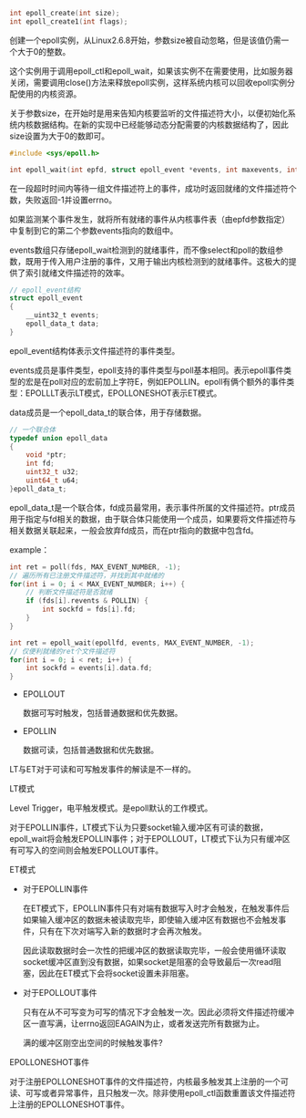 ```c
int epoll_create(int size);
int epoll_create1(int flags);
```

创建一个epoll实例，从Linux2.6.8开始，参数size被自动忽略，但是该值仍需一个大于0的整数。

这个实例用于调用epoll_ctl和epoll_wait，如果该实例不在需要使用，比如服务器关闭，需要调用close()方法来释放epoll实例，这样系统内核可以回收epoll实例分配使用的内核资源。

关于参数size，在开始时是用来告知内核要监听的文件描述符大小，以便初始化系统内核数据结构。在新的实现中已经能够动态分配需要的内核数据结构了，因此size设置为大于0的数即可。







```c
#include <sys/epoll.h>

int epoll_wait(int epfd, struct epoll_event *events, int maxevents, int timeout);
```

在一段超时时间内等待一组文件描述符上的事件，成功时返回就绪的文件描述符个数，失败返回-1并设置errno。

如果监测某个事件发生，就将所有就绪的事件从内核事件表（由epfd参数指定）中复制到它的第二个参数events指向的数组中。

events数组只存储epoll_wait检测到的就绪事件，而不像select和poll的数组参数，既用于传入用户注册的事件，又用于输出内核检测到的就绪事件。这极大的提供了索引就绪文件描述符的效率。





```c
// epoll_event结构
struct epoll_event
{
    __uint32_t events;	
    epoll_data_t data;
}
```

epoll_event结构体表示文件描述符的事件类型。

events成员是事件类型，epoll支持的事件类型与poll基本相同。表示epoll事件类型的宏是在poll对应的宏前加上字符E，例如EPOLLIN。epoll有俩个额外的事件类型：EPOLLLT表示LT模式，EPOLLONESHOT表示ET模式。

data成员是一个epoll_data_t的联合体，用于存储数据。



```c
// 一个联合体
typedef union epoll_data
{
	void *ptr;
	int fd;
	uint32_t u32;
	uint64_t u64;
}epoll_data_t;
```

epoll_data_t是一个联合体，fd成员最常用，表示事件所属的文件描述符。ptr成员用于指定与fd相关的数据，由于联合体只能使用一个成员，如果要将文件描述符与相关数据关联起来，一般会放弃fd成员，而在ptr指向的数据中包含fd。



example：

```c
int ret = poll(fds, MAX_EVENT_NUMBER, -1);
// 遍历所有已注册文件描述符，并找到其中就绪的
for(int i = 0; i < MAX_EVENT_NUMBER; i++) {
    // 判断文件描述符是否就绪
    if (fds[i].revents & POLLIN) {
        int sockfd = fds[i].fd;
    }
}

int ret = epoll_wait(epollfd, events, MAX_EVENT_NUMBER, -1);
// 仅便利就绪的ret个文件描述符
for(int i = 0; i < ret; i++) {
    int sockfd = events[i].data.fd;
}
```



- EPOLLOUT

  数据可写时触发，包括普通数据和优先数据。

- EPOLLIN

  数据可读，包括普通数据和优先数据。



LT与ET对于可读和可写触发事件的解读是不一样的。



LT模式

Level Trigger，电平触发模式。是epoll默认的工作模式。

对于EPOLLIN事件，LT模式下认为只要socket输入缓冲区有可读的数据，epoll_wait将会触发EPOLLIN事件；对于EPOLLOUT，LT模式下认为只有缓冲区有可写入的空间则会触发EPOLLOUT事件。



ET模式

- 对于EPOLLIN事件

  在ET模式下，EPOLLIN事件只有对端有数据写入时才会触发，在触发事件后如果输入缓冲区的数据未被读取完毕，即使输入缓冲区有数据也不会触发事件，只有在下次对端写入新的数据时才会再次触发。

  因此读取数据时会一次性的把缓冲区的数据读取完毕，一般会使用循环读取socket缓冲区直到没有数据，如果socket是阻塞的会导致最后一次read阻塞，因此在ET模式下会将socket设置未非阻塞。

- 对于EPOLLOUT事件

  只有在从不可写变为可写的情况下才会触发一次。因此必须将文件描述符缓冲区一直写满，让errno返回EAGAIN为止，或者发送完所有数据为止。

  满的缓冲区刚空出空间的时候触发事件?



EPOLLONESHOT事件

对于注册EPOLLONESHOT事件的文件描述符，内核最多触发其上注册的一个可读、可写或者异常事件，且只触发一次。除非使用epoll_ctl函数重置该文件描述符上注册的EPOLLONESHOT事件。



